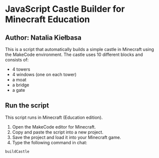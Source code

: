# JavaScript Castle Builder for Minecraft Education

## Author: Natalia Kiełbasa

This is a script that automatically builds a simple castle in Minecraft using the MakeCode environment. The castle uses 10 different blocks and consists of:
- 4 towers
- 4 windows (one on each tower)
- a moat
- a bridge
- a gate

## Run the script
This script runs in Minecraft (Education edition).
1. Open the MakeCode editor for Minecraft.
2. Copy and paste the script into a new project.
3. Save the project and load it into your Minecraft game.
4. Type the following command in chat:
```plaintext
buildCastle
```
